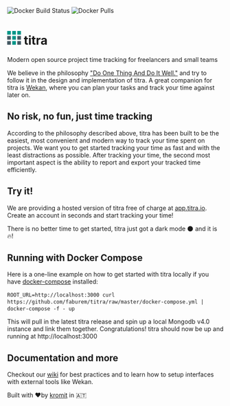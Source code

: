 ![Docker Build Status](https://img.shields.io/docker/build/kromit/titra.svg) ![Docker Pulls](https://img.shields.io/docker/pulls/kromit/titra.svg)


# ![titra logo](public/favicons/favicon-32x32.png) titra
Modern open source project time tracking for freelancers and small teams

We believe in the philosophy ["Do One Thing And Do It Well."](https://en.wikipedia.org/wiki/Unix_philosophy#Do_One_Thing_and_Do_It_Well) and try to follow it in the design and implementation of titra. A great companion for titra is [Wekan](https://wekan.io), where you can plan your tasks and track your time against later on.

## No risk, no fun, just time tracking
According to the philosophy described above, titra has been built to be the easiest, most convenient and modern way to track your time spent on projects. We want you to get started tracking your time as fast and with the least distractions as possible. After tracking your time, the second most important aspect is the ability to report and export your tracked time efficiently.

## Try it!
We are providing a hosted version of titra free of charge at [app.titra.io](https://app.titra.io). Create an account in seconds and start tracking your time!

There is no better time to get started, titra just got a dark mode 🌑 and it is 🔥!

## Running with Docker Compose
Here is a one-line example on how to get started with titra locally if you have [docker-compose](https://docs.docker.com/compose/) installed:
```
ROOT_URL=http://localhost:3000 curl https://github.com/faburem/titra/raw/master/docker-compose.yml | docker-compose -f - up
```

This will pull in the latest titra release and spin up a local Mongodb v4.0 instance and link them together.
Congratulations! titra should now be up and running at http://localhost:3000


## Documentation and more
Checkout our [wiki](https://github.com/faburem/titra/wiki/) for best practices and to learn how to setup interfaces with external tools like Wekan.



Built with ❤️by [kromit](https://kromit.at) in 🇦🇹
